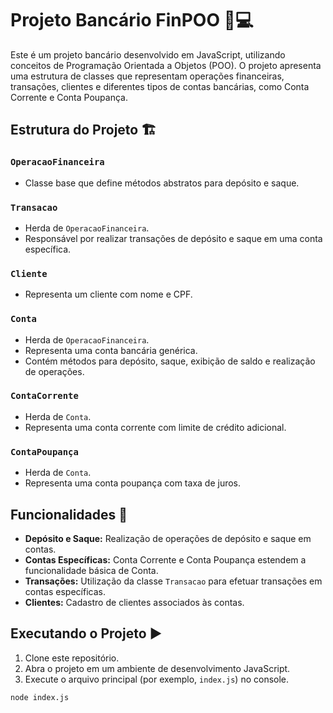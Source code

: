 # Projeto Bancário FinPOO  🏦💻

Este é um projeto bancário desenvolvido em JavaScript, utilizando conceitos de Programação Orientada a Objetos (POO). O projeto apresenta uma estrutura de classes que representam operações financeiras, transações, clientes e diferentes tipos de contas bancárias, como Conta Corrente e Conta Poupança.

## Estrutura do Projeto 🏗️

### `OperacaoFinanceira`
- Classe base que define métodos abstratos para depósito e saque.
  
### `Transacao`
- Herda de `OperacaoFinanceira`.
- Responsável por realizar transações de depósito e saque em uma conta específica.

### `Cliente`
- Representa um cliente com nome e CPF.

### `Conta`
- Herda de `OperacaoFinanceira`.
- Representa uma conta bancária genérica.
- Contém métodos para depósito, saque, exibição de saldo e realização de operações.

### `ContaCorrente`
- Herda de `Conta`.
- Representa uma conta corrente com limite de crédito adicional.

### `ContaPoupança`
- Herda de `Conta`.
- Representa uma conta poupança com taxa de juros.

## Funcionalidades 🚀

- **Depósito e Saque:** Realização de operações de depósito e saque em contas.
- **Contas Específicas:** Conta Corrente e Conta Poupança estendem a funcionalidade básica de Conta.
- **Transações:** Utilização da classe `Transacao` para efetuar transações em contas específicas.
- **Clientes:** Cadastro de clientes associados às contas.

## Executando o Projeto ▶️

1. Clone este repositório.
2. Abra o projeto em um ambiente de desenvolvimento JavaScript.
3. Execute o arquivo principal (por exemplo, `index.js`) no console.

```bash
node index.js
